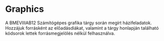 # Graphics

A BMEVIIIAB12 Számítógépes grafika tárgy során megírt házifeladatok.
Hozzájuk forrásként az előadásdiákat, valamint a tárgy honlapján található kódsorok lettek forrásmegjelölés nélkül felhasználva. 
